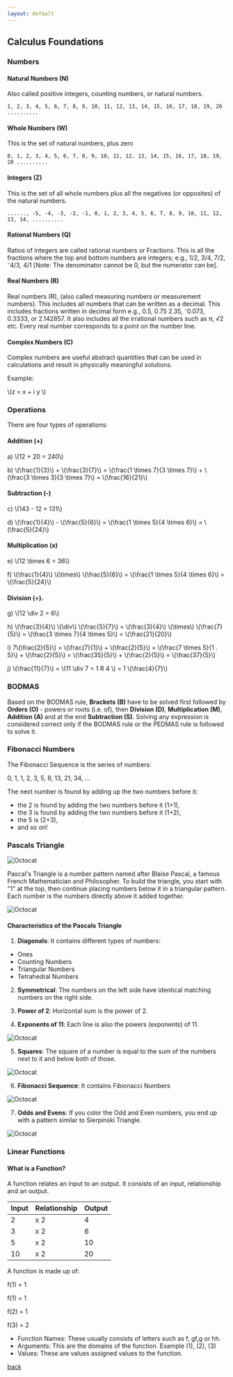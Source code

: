 ```yaml
---
layout: default
---
```


## Calculus Foundations

### Numbers

#### Natural Numbers (N)

Also called positive integers, counting numbers, or natural numbers.
```
1, 2, 3, 4, 5, 6, 7, 8, 9, 10, 11, 12, 13, 14, 15, 16, 17, 18, 19, 20 ..........
```

#### Whole Numbers (W)

This is the set of  natural numbers, plus zero

```
0, 1, 2, 3, 4, 5, 6, 7, 8, 9, 10, 11, 12, 13, 14, 15, 16, 17, 18, 19, 20 ..........
```

#### Integers (Z)

This is the set of all whole numbers plus all the negatives (or opposites) of the natural numbers.

```
......, -5, -4, -3, -2, -1, 0, 1, 2, 3, 4, 5, 6, 7, 8, 9, 10, 11, 12, 13, 14, ..........
```

#### Rational Numbers (Q)

Ratios of integers are called rational numbers or Fractions. This is all the fractions where the top and bottom numbers are integers; e.g., 1/2, 3/4, 7/2, ⁻4/3, 4/1 [Note: The denominator cannot be 0, but the numerator can be].

#### Real Numbers (R)

Real numbers (R), (also called measuring numbers or measurement numbers). This includes all numbers that can be written as a decimal. This includes fractions written in decimal form e.g., 0.5, 0.75 2.35, ⁻0.073, 0.3333, or 2.142857. It also includes all the irrational numbers such as π, √2 etc. Every real number corresponds to a point on the number line.

#### Complex Numbers (C)

Complex numbers are useful abstract quantities that can be used in calculations and result in physically meaningful solutions. 

Example:

<div class="math">
<p>
 \(z = x + i y \)
</p>
</div>


### Operations

There are four types of operations: 

#### Addition (+)

<div class="math">
<p>
a)   \(12 + 20 = 240\)
</p>
<p>
b)   \(\frac{1}{3}\) + \(\frac{3}{7}\) = \(\frac{1 \times 7}{3 \times 7}\) + \(\frac{3 \times 3}{3 \times 7}\) = \(\frac{16}{21}\)
</p>
</div>

#### Subtraction (-)

<div class="math">
<p>
c)   \(143 - 12 = 131\)
</p>
<p>
d)   \(\frac{1}{4}\) - \(\frac{5}{6}\) = \(\frac{1 \times 5}{4 \times 6}\) = \(\frac{5}{24}\)
</p>
</div>

#### Multiplication (x)

<div class="math">
<p>
e)   \(12 \times 6 = 36\)
</p>
<p>
f)   \(\frac{1}{4}\) \(\times\) \(\frac{5}{6}\) = \(\frac{1 \times 5}{4 \times 6}\) = \(\frac{5}{24}\)
</p>
</div>

#### Division (÷).

<div class="math">
<p>
g)   \(12 \div 2 = 6\)
</p>
<p>
h)   \(\frac{3}{4}\) \(\div\) \(\frac{5}{7}\) = \(\frac{3}{4}\) \(\times\) \(\frac{7}{5}\) = \(\frac{3 \times 7}{4 \times 5}\) = \(\frac{21}{20}\)
</p>
<p>
i)   7\(\frac{2}{5}\) = \(\frac{7}{1}\) + \(\frac{2}{5}\) = \(\frac{7 \times 5}{1 . 5}\) + \(\frac{2}{5}\) = \(\frac{35}{5}\) + \(\frac{2}{5}\) = \(\frac{37}{5}\)
</p>
<p>
j)   \(\frac{11}{7}\) = \(11 \div 7 = 1 R 4 \) = 1 \(\frac{4}{7}\)
</p>
</div>

### BODMAS
Based on the BODMAS rule, **Brackets (B)** have to be solved first followed by **Orders (O)** - powers or roots (i.e. of), then **Division (D)**, **Multiplication (M)**, **Addition (A)** and at the end **Subtraction (S)**. Solving any expression is considered correct only if the BODMAS rule or the PEDMAS rule is followed to solve it.

### Fibonacci Numbers

The Fibonacci Sequence is the series of numbers:

0, 1, 1, 2, 3, 5, 8, 13, 21, 34, ...

The next number is found by adding up the two numbers before it:

*   the 2 is found by adding the two numbers before it (1+1),
*   the 3 is found by adding the two numbers before it (1+2),
*   the 5 is (2+3),
*   and so on!

### Pascals Triangle

![Octocat](../../assets/images/pascals-triangle.png)

Pascal's Triangle is a number pattern named after Blaise Pascal, a famous French Mathematician and Philosopher. To build the triangle, you start with "1" at the top, then continue placing numbers below it in a triangular pattern. Each number is the numbers directly above it added together.

![Octocat](../../assets/images/PascalTriangleAnimated2.gif)

#### Characteristics of the Pascals Triangle

1. **Diagonals**: It contains different types of numbers:
*   Ones
*   Counting Numbers
*   Triangular Numbers
*   Tetrahedral Numbers

2. **Symmetrical**: The numbers on the left side have identical matching numbers on the right side.

3. **Power of 2**: Horizontal sum is the power of 2.

4. **Exponents of 11**: Each line is also the powers (exponents) of 11.

![Octocat](../../assets/images/pascals-triangle-powers-11.gif)

5. **Squares**: The square of a number is equal to the sum of the numbers next to it and below both of those.

![Octocat](../../assets/images/pascals-triangle-squares.gif)

6. **Fibonacci Sequence**: It contains Fibionacci Numbers

![Octocat](../../assets/images/pascal-fib.gif)

7. **Odds and Evens**: If you color the Odd and Even numbers, you end up with a pattern similar to Sierpinski Triangle.

![Octocat](../../assets/images/odd-numbers.gif)

### Linear Functions

#### What is a Function?
A function relates an input to an output. It consists of an input, relationship and an output.

| Input        | Relationship      | Output |
|:-------------|:------------------|:-------|
| 2            | x 2               | 4      |
| 3            | x 2               | 6      |
| 5            | x 2               | 10     |
| 10           | x 2               | 20     |

A function is made up of:

<div class="math">
<p>
f(1) = 1
</p>
<p>
f(1) = 1
</p>
<p>
f(2) = 1
</p>
<p>
f(3) = 2
</p>
</div>

*   Function Names: These usually consists of letters such as f, gf,g or hh.
*   Arguments: This are the domains of the function. Example (1), (2), (3) 
*   Values: These are values assigned values to the function.

[back](../)
